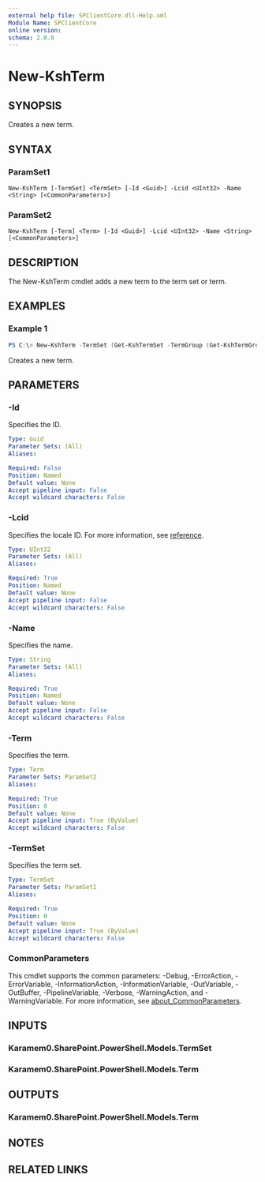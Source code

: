 ```yaml
---
external help file: SPClientCore.dll-Help.xml
Module Name: SPClientCore
online version:
schema: 2.0.0
---
```


# New-KshTerm

## SYNOPSIS
Creates a new term.

## SYNTAX

### ParamSet1
```
New-KshTerm [-TermSet] <TermSet> [-Id <Guid>] -Lcid <UInt32> -Name <String> [<CommonParameters>]
```

### ParamSet2
```
New-KshTerm [-Term] <Term> [-Id <Guid>] -Lcid <UInt32> -Name <String> [<CommonParameters>]
```

## DESCRIPTION
The New-KshTerm cmdlet adds a new term to the term set or term.

## EXAMPLES

### Example 1
```powershell
PS C:\> New-KshTerm -TermSet (Get-KshTermSet -TermGroup (Get-KshTermGroup -TermGroupName 'Company') -TermSetName 'Department') -Lcid 1033 -Name 'Human Resources'
```

Creates a new term.

## PARAMETERS

### -Id
Specifies the ID.

```yaml
Type: Guid
Parameter Sets: (All)
Aliases:

Required: False
Position: Named
Default value: None
Accept pipeline input: False
Accept wildcard characters: False
```

### -Lcid
Specifies the locale ID.
For more information, see [reference](https://docs.microsoft.com/ja-jp/openspecs/windows_protocols/ms-lcid/70feba9f-294e-491e-b6eb-56532684c37f).

```yaml
Type: UInt32
Parameter Sets: (All)
Aliases:

Required: True
Position: Named
Default value: None
Accept pipeline input: False
Accept wildcard characters: False
```

### -Name
Specifies the name.

```yaml
Type: String
Parameter Sets: (All)
Aliases:

Required: True
Position: Named
Default value: None
Accept pipeline input: False
Accept wildcard characters: False
```

### -Term
Specifies the term.

```yaml
Type: Term
Parameter Sets: ParamSet2
Aliases:

Required: True
Position: 0
Default value: None
Accept pipeline input: True (ByValue)
Accept wildcard characters: False
```

### -TermSet
Specifies the term set.

```yaml
Type: TermSet
Parameter Sets: ParamSet1
Aliases:

Required: True
Position: 0
Default value: None
Accept pipeline input: True (ByValue)
Accept wildcard characters: False
```

### CommonParameters
This cmdlet supports the common parameters: -Debug, -ErrorAction, -ErrorVariable, -InformationAction, -InformationVariable, -OutVariable, -OutBuffer, -PipelineVariable, -Verbose, -WarningAction, and -WarningVariable. For more information, see [about_CommonParameters](http://go.microsoft.com/fwlink/?LinkID=113216).

## INPUTS

### Karamem0.SharePoint.PowerShell.Models.TermSet

### Karamem0.SharePoint.PowerShell.Models.Term

## OUTPUTS

### Karamem0.SharePoint.PowerShell.Models.Term

## NOTES

## RELATED LINKS

